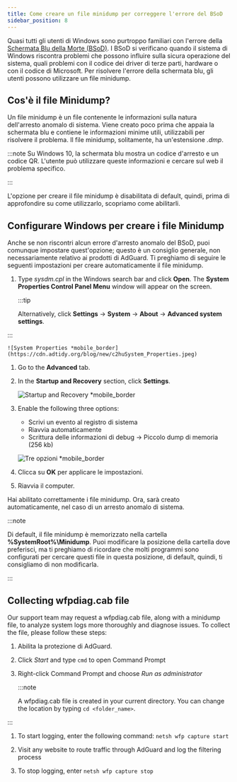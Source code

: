 ```yaml
---
title: Come creare un file minidump per correggere l'errore del BSoD
sidebar_position: 8
---
```


Quasi tutti gli utenti di Windows sono purtroppo familiari con l'errore della [Schermata Blu della Morte (BSoD)](https://en.wikipedia.org/wiki/Blue_screen_of_death). I BSoD si verificano quando il sistema di Windows riscontra problemi che possono influire sulla sicura operazione del sistema, quali problemi con il codice dei driver di terze parti, hardware o con il codice di Microsoft. Per risolvere l'errore della schermata blu, gli utenti possono utilizzare un file minidump.

## Cos'è il file Minidump?

Un file minidump è un file contenente le informazioni sulla natura dell'arresto anomalo di sistema. Viene creato poco prima che appaia la schermata blu e contiene le informazioni minime utili, utilizzabili per risolvere il problema. Il file minidump, solitamente, ha un'estensione *.dmp*.

:::note
Su Windows 10, la schermata blu mostra un codice d'arresto e un codice QR. L'utente può utilizzare queste informazioni e cercare sul web il problema specifico.

:::

L'opzione per creare il file minidump è disabilitata di default, quindi, prima di approfondire su come utilizzarlo, scopriamo come abilitarli.

## Configurare Windows per creare i file Minidump

Anche se non riscontri alcun errore d'arresto anomalo del BSoD, puoi comunque impostare quest'opzione; questo è un consiglio generale, non necessariamente relativo ai prodotti di AdGuard. Ti preghiamo di seguire le seguenti impostazioni per creare automaticamente il file minidump.

 1. Type *sysdm.cpl* in the Windows search bar and click **Open**. The **System Properties Control Panel Menu** window will appear on the screen.

    :::tip

    Alternatively, click **Settings** → **System** → **About** → **Advanced system settings**.


:::

    ![System Properties *mobile_border](https://cdn.adtidy.org/blog/new/c2huSystem_Properties.jpeg)

 1. Go to the **Advanced** tab.
 1. In the **Startup and Recovery** section, click **Settings**.

    ![Startup and Recovery *mobile_border](https://cdn.adtidy.org/blog/new/1dmybiStartup_and_Recovery.png)

 1. Enable the following three options:

    - Scrivi un evento al registro di sistema
    - Riavvia automaticamente
    - Scrittura delle informazioni di debug → Piccolo dump di memoria (256 kb)

    ![Tre opzioni *mobile_border](https://cdn.adtidy.org/blog/new/nmr4eThree_options.png)

 1. Clicca su **OK** per applicare le impostazioni.
 1. Riavvia il computer.

Hai abilitato correttamente i file minidump. Ora, sarà creato automaticamente, nel caso di un arresto anomalo di sistema.

:::note

Di default, il file minidump è memorizzato nella cartella **%SystemRoot%\Minidump**. Puoi modificare la posizione della cartella dove preferisci, ma ti preghiamo di ricordare che molti programmi sono configurati per cercare questi file in questa posizione, di default, quindi, ti consigliamo di non modificarla.

:::

## Collecting wfpdiag.cab file

Our support team may request a wfpdiag.cab file, along with a minidump file, to analyze system logs more thoroughly and diagnose issues. To collect the file, please follow these steps:

1. Abilita la protezione di AdGuard.

1. Click *Start* and type `cmd` to open Command Prompt

1. Right-click Command Prompt and choose *Run as administrator*

    :::note

    A wfpdiag.cab file is created in your current directory. You can change the location by typing `cd <folder_name>`.


:::

1. To start logging, enter the following command: `netsh wfp capture start`

1. Visit any website to route traffic through AdGuard and log the filtering process

1. To stop logging, enter `netsh wfp capture stop`
